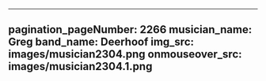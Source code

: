 ------
pagination_pageNumber: 2266
musician_name: Greg
band_name: Deerhoof
img_src: images/musician2304.png
onmouseover_src: images/musician2304.1.png
------